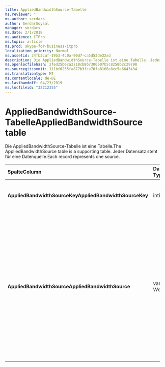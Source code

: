 ```yaml
---
title: AppliedBandwidthSource-Tabelle
ms.reviewer: ''
ms.author: serdars
author: SerdarSoysal
manager: serdars
ms.date: 2/1/2018
ms.audience: ITPro
ms.topic: article
ms.prod: skype-for-business-itpro
localization_priority: Normal
ms.assetid: 24fb3caf-19b3-4c0a-90d7-ca5d53de32ad
description: Die AppliedBandwidthSource-Tabelle ist eine Tabelle. Jeder Datensatz steht für eine Datenquelle.
ms.openlocfilehash: 2fed25b6ca2218cb8b7300507b5c8258b2c29798
ms.sourcegitcommit: 111bf6255fa877b3fce70fa8166e8ec5a6643434
ms.translationtype: MT
ms.contentlocale: de-DE
ms.lasthandoff: 04/23/2019
ms.locfileid: "32212355"
---
```

# <a name="appliedbandwidthsource-table"></a><span data-ttu-id="6bff6-104">AppliedBandwidthSource-Tabelle</span><span class="sxs-lookup"><span data-stu-id="6bff6-104">AppliedBandwidthSource table</span></span>
 
<span data-ttu-id="6bff6-105">Die AppliedBandwidthSource-Tabelle ist eine Tabelle.</span><span class="sxs-lookup"><span data-stu-id="6bff6-105">The AppliedBandwidthSource table is a supporting table.</span></span> <span data-ttu-id="6bff6-106">Jeder Datensatz steht für eine Datenquelle.</span><span class="sxs-lookup"><span data-stu-id="6bff6-106">Each record represents one source.</span></span>
  
|<span data-ttu-id="6bff6-107">**Spalte**</span><span class="sxs-lookup"><span data-stu-id="6bff6-107">**Column**</span></span>|<span data-ttu-id="6bff6-108">**Datentyp**</span><span class="sxs-lookup"><span data-stu-id="6bff6-108">**Data Type**</span></span>|<span data-ttu-id="6bff6-109">**Schlüssel/Index**</span><span class="sxs-lookup"><span data-stu-id="6bff6-109">**Key/Index**</span></span>|<span data-ttu-id="6bff6-110">**Details**</span><span class="sxs-lookup"><span data-stu-id="6bff6-110">**Details**</span></span>|
|:-----|:-----|:-----|:-----|
|<span data-ttu-id="6bff6-111">**AppliedBandwidthSourceKey**</span><span class="sxs-lookup"><span data-stu-id="6bff6-111">**AppliedBandwidthSourceKey**</span></span> <br/> |<span data-ttu-id="6bff6-112">int</span><span class="sxs-lookup"><span data-stu-id="6bff6-112">int</span></span>  <br/> |<span data-ttu-id="6bff6-113">Primary</span><span class="sxs-lookup"><span data-stu-id="6bff6-113">Primary</span></span>  <br/> |<span data-ttu-id="6bff6-114">Eindeutige Zahl, die die Quelle identifiziert.</span><span class="sxs-lookup"><span data-stu-id="6bff6-114">Unique number identifying the source.</span></span>  <br/> |
|<span data-ttu-id="6bff6-115">**AppliedBandwidthSource**</span><span class="sxs-lookup"><span data-stu-id="6bff6-115">**AppliedBandwidthSource**</span></span> <br/> |<span data-ttu-id="6bff6-116">varchar(256)-Wert</span><span class="sxs-lookup"><span data-stu-id="6bff6-116">varchar(256)</span></span>  <br/> |<span data-ttu-id="6bff6-117">Eindeutige</span><span class="sxs-lookup"><span data-stu-id="6bff6-117">Unique</span></span>  <br/> |<span data-ttu-id="6bff6-118">Dies ist die Quelle des Endes Bandbreite eingeführt wird.</span><span class="sxs-lookup"><span data-stu-id="6bff6-118">This is the source of the bandwidth cap being imposed.</span></span> <span data-ttu-id="6bff6-119">Beschrieben werden, in dem der Grenzwert für Bandbreite (beispielsweise "Richtlinienserver", "Server aktivieren" oder "Modalität") stammt.</span><span class="sxs-lookup"><span data-stu-id="6bff6-119">It describes where the bandwidth limit is coming from (for example, "Policy Server", "TURN Server", or "Modality").</span></span>  <br/> |
   


